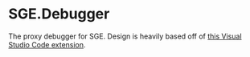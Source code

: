 # SGE.Debugger

The proxy debugger for SGE. Design is heavily based off of [this Visual Studio Code extension](https://github.com/microsoft/vscode-mono-debug).